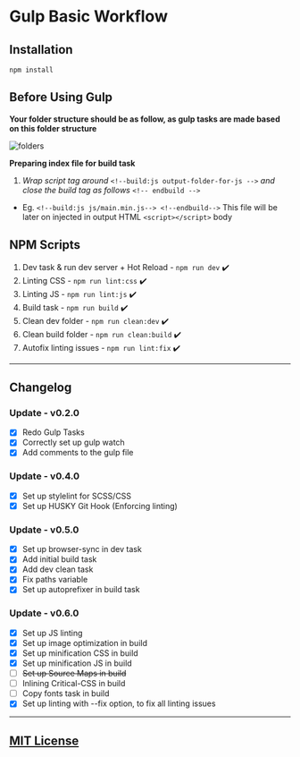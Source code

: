 # Gulp Basic Workflow

## Installation

```
npm install
```

## Before Using Gulp

**__Your folder structure should be as follow, as gulp tasks are made based on this folder structure__**

![folders](https://i.imgur.com/7GY1ihH.png "folders")

**Preparing index file for build task**
1. _Wrap script tag around_ ```<!--build:js output-folder-for-js -->``` _and close the build tag as follows_ ```<!-- endbuild -->```
 * Eg. ```<!--build:js js/main.min.js--> <!--endbuild-->``` This file will be later on injected in output HTML ```<script></script>``` body

## NPM Scripts

1. Dev task & run dev server + Hot Reload - ```npm run dev``` ✔️
3. Linting CSS - ```npm run lint:css``` ✔️
4. Linting JS - ```npm run lint:js``` ✔️
5. Build task - ```npm run build``` ✔️
6. Clean dev folder - ```npm run clean:dev``` ✔️
7. Clean build folder - ```npm run clean:build``` ✔️
8. Autofix linting issues - ```npm run lint:fix``` ️✔️

---

## Changelog

### Update - v0.2.0
- [x] Redo Gulp Tasks
- [x] Correctly set up gulp watch
- [x] Add comments to the gulp file

### Update - v0.4.0
- [x] Set up stylelint for SCSS/CSS
- [x] Set up HUSKY Git Hook (Enforcing linting)

### Update - v0.5.0
- [x] Set up browser-sync in dev task
- [x] Add initial build task
- [x] Add dev clean task
- [x] Fix paths variable
- [x] Set up autoprefixer in build task

### Update - v0.6.0
- [x] Set up JS linting
- [x] Set up image optimization in build
- [x] Set up minification CSS in build
- [x] Set up minification JS in build
- [ ] ~~Set up Source Maps in build~~
- [ ] Inlining Critical-CSS in build
- [ ] Copy fonts task in build
- [x] Set up linting with --fix option, to fix all linting issues

---
## [MIT License](LICENSE.md)
